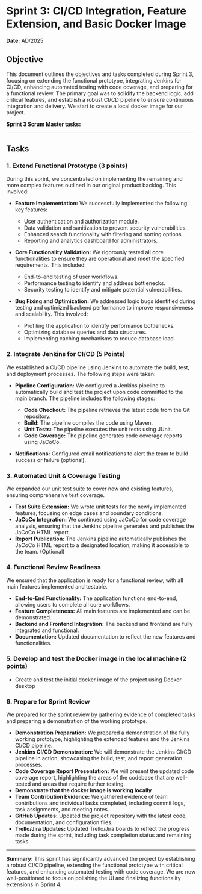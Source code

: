 # Sprint 3: CI/CD Integration, Feature Extension, and Basic Docker Image

**Date:** AD/2025

## Objective
This document outlines the objectives and tasks completed during Sprint 3, focusing on extending the functional prototype, integrating Jenkins for CI/CD, enhancing automated testing with code coverage, and preparing for a functional review. The primary goal was to solidify the backend logic, add critical features, and establish a robust CI/CD pipeline to ensure continuous integration and delivery. We start to create a local docker image for our project.

**Sprint 3 Scrum Master tasks:**

---

## Tasks

### 1. Extend Functional Prototype (3 points)
During this sprint, we concentrated on implementing the remaining and more complex features outlined in our original product backlog. This involved:

- **Feature Implementation:** We successfully implemented the following key features:
  - User authentication and authorization module.
  - Data validation and sanitization to prevent security vulnerabilities.
  - Enhanced search functionality with filtering and sorting options.
  - Reporting and analytics dashboard for administrators.

- **Core Functionality Validation:** We rigorously tested all core functionalities to ensure they are operational and meet the specified requirements. This included:
  - End-to-end testing of user workflows.
  - Performance testing to identify and address bottlenecks.
  - Security testing to identify and mitigate potential vulnerabilities.

- **Bug Fixing and Optimization:** We addressed logic bugs identified during testing and optimized backend performance to improve responsiveness and scalability. This involved:
  - Profiling the application to identify performance bottlenecks.
  - Optimizing database queries and data structures.
  - Implementing caching mechanisms to reduce database load.

### 2. Integrate Jenkins for CI/CD (5 Points)
We established a CI/CD pipeline using Jenkins to automate the build, test, and deployment processes. The following steps were taken:

- **Pipeline Configuration:** We configured a Jenkins pipeline to automatically build and test the project upon code committed to the main branch. The pipeline includes the following stages:
  - **Code Checkout:** The pipeline retrieves the latest code from the Git repository.
  - **Build:** The pipeline compiles the code using Maven.
  - **Unit Tests:** The pipeline executes the unit tests using JUnit.
  - **Code Coverage:** The pipeline generates code coverage reports using JaCoCo.

- **Notifications:** Configured email notifications to alert the team to build success or failure (optional).

### 3. Automated Unit & Coverage Testing
We expanded our unit test suite to cover new and existing features, ensuring comprehensive test coverage.

- **Test Suite Extension:** We wrote unit tests for the newly implemented features, focusing on edge cases and boundary conditions.
- **JaCoCo Integration:** We continued using JaCoCo for code coverage analysis, ensuring that the Jenkins pipeline generates and publishes the JaCoCo HTML report.
- **Report Publication:** The Jenkins pipeline automatically publishes the JaCoCo HTML report to a designated location, making it accessible to the team. (Optional)

### 4. Functional Review Readiness
We ensured that the application is ready for a functional review, with all main features implemented and testable.

- **End-to-End Functionality:** The application functions end-to-end, allowing users to complete all core workflows.
- **Feature Completeness:** All main features are implemented and can be demonstrated.
- **Backend and Frontend Integration:** The backend and frontend are fully integrated and functional.
- **Documentation:** Updated documentation to reflect the new features and functionalities.

### 5. Develop and test the Docker image in the local machine (2 points)
- Create and test the initial docker image of the project using Docker desktop

### 6. Prepare for Sprint Review
We prepared for the sprint review by gathering evidence of completed tasks and preparing a demonstration of the working prototype.

- **Demonstration Preparation:** We prepared a demonstration of the fully working prototype, highlighting the extended features and the Jenkins CI/CD pipeline.
- **Jenkins CI/CD Demonstration:** We will demonstrate the Jenkins CI/CD pipeline in action, showcasing the build, test, and report generation processes.
- **Code Coverage Report Presentation:** We will present the updated code coverage report, highlighting the areas of the codebase that are well-tested and areas that require further testing.
- **Demonstrate that the docker image is working locally**
- **Team Contribution Evidence:** We gathered evidence of team contributions and individual tasks completed, including commit logs, task assignments, and meeting notes.
- **GitHub Updates:** Updated the project repository with the latest code, documentation, and configuration files.
- **Trello/Jira Updates:** Updated Trello/Jira boards to reflect the progress made during the sprint, including task completion status and remaining tasks.

---

**Summary:** This sprint has significantly advanced the project by establishing a robust CI/CD pipeline, extending the functional prototype with critical features, and enhancing automated testing with code coverage. We are now well-positioned to focus on polishing the UI and finalizing functionality extensions in Sprint 4.

